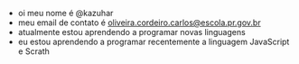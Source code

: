 - oi meu nome é @kazuhar
- meu email de contato é oliveira.cordeiro.carlos@escola.pr.gov.br
- atualmente estou aprendendo a programar novas linguagens
- eu estou aprendendo a programar recentemente a linguagem JavaScript e Scrath
